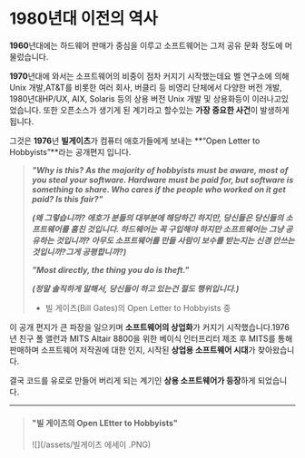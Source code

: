# 1980년대 이전의 역사

**1960**년대에는 하드웨어 판매가 중심을 이루고 소프트웨어는 그저 공유 문화 정도에 머물렀습니다.

**1970**년대에 와서는 소프트웨어의 비중이 점차 커지기 시작했는데요 벨 연구소에 의해 Unix 개발,AT&T를 비롯한 여러 회사, 버클리 등 비영리 단체에서 다양한 버전 개발, 1980년대HP/UX, AIX, Solaris 등의 상용 버전 Unix 개발 및 상용화등이 이러나고있었습니다. 또한 오픈소스가 생기게 된 계기라고 할수있는 **가장 중요한 사건**이 발생하게 됩니다.

그것은 **1976**년 **빌게이츠**가 컴퓨터 애호가들에게 보내는 **“Open Letter to Hobbyists”**라는 공개편지 입니다.

> _**"Why is this? As the majority of hobbyists must be aware, most of you steal your software. Hardware must be paid for, but software is something to share. Who cares if the people who worked on it get paid? Is this fair?"**_
>
> _**\(왜 그렇습니까? 애호가 분들의 대부분에 해당하긴 하지만, 당신들은 당신들의 소프트웨어를 훔친 것입니다. 하드웨어는 꼭 구입해야 하지만 소프트웨어는 그냥 공유하는 것입니까? 아무도 소프트웨어를 만들 사람이 보수를 받는지는 신경 안쓰는 것입니까?그게 공평합니까?\)**_
>
> _**"Most directly, the thing you do is theft."**_
>
> _**\(정말 솔직하게 말해서, 당신들이 하고 있는건 절도 행위입니다.\)**_
>
> * 빌 게이츠\(Bill Gates\)의 Open Letter to Hobbyists 중

이 공개 편지가 큰 파장을 일으키며 **소프트웨어의 상업화**가 커지기 시작했습니다.1976년 친구 폴 앨런과 MITS Altair 8800을 위한 베이식 인터프리터 제조 후 MITS를 통해 판매하며 소프트웨어 저작권에 대한 인지, 시작된 **상업용 소프트웨어 시대**가 찾아왔습니다.

결국 코드를 유로로 만들어 버리게 되는 계기인 **상용 소프트웨어가 등장**하게 되었습니다.

 

 

---

> ####  "빌 게이츠의 Open LEtter to Hobbyists"
>
> ![](/assets/빌게이츠 에세이 .PNG)



